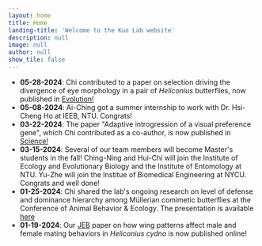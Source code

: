 ```yaml
---
layout: home
title: Home
landing-title: 'Welcome to the Kuo Lab website'
description: null
image: null
author: null
show_tile: false
---
```

<ul>
	<li><b>05-28-2024</b>: Chi contributed to a paper on selection driving the divergence of eye morphology in a pair of <i>Heliconius</i> butterflies, now published in <a href="https://doi.org/10.1093/evolut/qpae073"> Evolution!</a></li>
	<li><b>05-08-2024</b>: Ai-Ching got a summer internship to work with Dr. Hsi-Cheng Ho at IEEB, NTU. Congrats!</li>
	<li><b>03-22-2024</b>: The paper "Adaptive introgression of a visual preference gene", which Chi contributed as a co-author, is now published in <a href="https://www.science.org/doi/10.1126/science.adj9201"> Science!</a></li>
	<li><b>03-15-2024</b>: Several of our team members will become Master's students in the fall! Ching-Ning and Hui-Chi will join the Institute of Ecology and Evolutionary Biology and the Institute of Entomology at NTU. Yu-Zhe will join the Institue of Biomedical Engineering at NYCU. Congrats and well done!</li>  
	<li><b>01-25-2024</b>: Chi shared the lab's ongoing research on level of defense and dominance hierarchy among Müllerian comimetic butterflies at the Conference of Animal Behavior & Ecology. The presentation is available <a href="https://drive.google.com/file/d/13z6-lfu6ZWwuaTPFD9PfoNQKDdEmQLyd/view?usp=share_link"> here</a></li>
	<li><b>01-19-2024</b>: Our <a href="https://academic.oup.com/jeb/advance-article/doi/10.1093/jeb/voae010/7577885?searchresult=1"> JEB</a> paper on how wing patterns affect male and female mating behaviors in <i>Heliconius cydno</i> is now published online!</li>
</ul>	
	